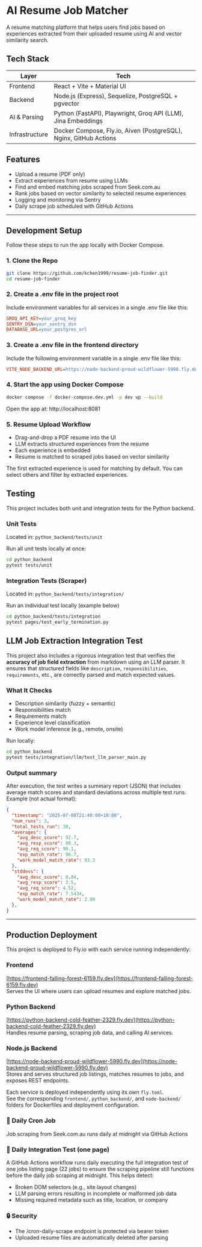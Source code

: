 # AI Resume Job Matcher

A resume matching platform that helps users find jobs based on experiences extracted from their uploaded resume using AI and vector similarity search. 

## Tech Stack

| Layer        | Tech                                                         |
|--------------|--------------------------------------------------------------|
| Frontend     | React + Vite + Material UI                                   |
| Backend      | Node.js (Express), Sequelize, PostgreSQL + pgvector          |
| AI & Parsing | Python (FastAPI), Playwright, Groq API (LLM), Jina Embeddings|
| Infrastructure | Docker Compose, Fly.io, Aiven (PostgreSQL), Nginx, GitHub Actions|

## Features

- Upload a resume (PDF only)
- Extract experiences from resume using LLMs 
- Find and embed matching jobs scraped from Seek.com.au
- Rank jobs based on vector similarity to selected resume experiences
- Logging and monitoring via Sentry
- Daily scrape job scheduled with GitHub Actions

---
## Development Setup

Follow these steps to run the app locally with Docker Compose.

### 1. Clone the Repo

```bash
git clone https://github.com/kchen1999/resume-job-finder.git
cd resume-job-finder
```

### 2. Create a .env file in the project root

Include environment variables for all services in a single .env file like this:

```ini
GROQ_API_KEY=your_groq_key
SENTRY_DSN=your_sentry_dsn
DATABASE_URL=your_postgres_url
```

### 3. Create a .env file in the frontend directory

Include the following environment variable in a single .env file like this:

```ini
VITE_NODE_BACKEND_URL=https://node-backend-proud-wildflower-5990.fly.dev/api 
```

### 4. Start the app using Docker Compose

```bash
docker compose -f docker-compose.dev.yml -p dev up --build
```
Open the app at: http://localhost:8081

### 5. Resume Upload Workflow

- Drag-and-drop a PDF resume into the UI
- LLM extracts structured experiences from the resume
- Each experience is embedded
- Resume is matched to scraped jobs based on vector similarity

The first extracted experience is used for matching by default. You can select others and filter by extracted experiences.

## Testing

This project includes both unit and integration tests for the Python backend.

### Unit Tests
Located in: `python_backend/tests/unit`

Run all unit tests locally at once:
```bash
cd python_backend
pytest tests/unit
```

### Integration Tests (Scraper)
Located in: `python_backend/tests/integration/`

Run an individual test locally (example below)
```bash
cd python_backend/tests/integration
pytest pages/test_early_termination.py
```

## LLM Job Extraction Integration Test

This project also includes a rigorous integration test that verifies the **accuracy of job field extraction** from markdown using an LLM parser. It ensures that structured fields like `description`, `responsibilities`, `requirements`, etc., are correctly parsed and match expected values.

### What It Checks

- Description similarity (fuzzy + semantic)
- Responsibilities match
- Requirements match
- Experience level classification
- Work model inference (e.g., remote, onsite)

Run locally:
```bash
cd python_backend
pytest tests/integration/llm/test_llm_parser_main.py
```
### Output summary

After execution, the test writes a summary report (JSON) that includes average match scores and standard deviations across multiple test runs. Example (not actual format): 

```json
{
  "timestamp": "2025-07-08T21:48:00+10:00",
  "num_runs": 3,
  "total_tests_run": 30,
  "averages": {
    "avg_desc_score": 92.7,
    "avg_resp_score": 88.3,
    "avg_req_score": 90.1,
    "exp_match_rate": 96.7,
    "work_model_match_rate": 93.3
  }, 
  "stddevs": {
    "avg_desc_score": 0.84,
    "avg_resp_score": 3.5,
    "avg_req_score": 4.52,
    "exp_match_rate": 7.5434,
    "work_model_match_rate": 2.80
  },
}
```
---
## Production Deployment

This project is deployed to Fly.io with each service running independently:

### Frontend 
[https://frontend-falling-forest-6159.fly.dev](https://frontend-falling-forest-6159.fly.dev)  
Serves the UI where users can upload resumes and explore matched jobs.

### Python Backend 
[https://python-backend-cold-feather-2329.fly.dev](https://python-backend-cold-feather-2329.fly.dev)  
Handles resume parsing, scraping job data, and calling AI services.

### Node.js Backend 
[https://node-backend-proud-wildflower-5990.fly.dev](https://node-backend-proud-wildflower-5990.fly.dev)  
Stores and serves structured job listings, matches resumes to jobs, and exposes REST endpoints.

Each service is deployed independently using its own `fly.toml`.  
See the corresponding `frontend/`, `python_backend/`, and `node-backend/` folders for Dockerfiles and deployment configuration.  

### 🔁 Daily Cron Job

Job scraping from Seek.com.au runs daily at midnight via GitHub Actions

### 🔁 Daily Integration Test (one page)

A GitHub Actions workflow runs daily executing the full integration test of one jobs listing page (22 jobs) to ensure the scraping pipeline still functions before the daily job scraping at midnight. This helps detect:

- Broken DOM selectors  (e.g., site layout changes)
- LLM parsing errors resulting in incomplete or malformed job data
- Missing required metadata such as title, location, or company

### 🔒 Security

- The /cron-daily-scrape endpoint is protected via bearer token
- Uploaded resume files are automatically deleted after parsing



